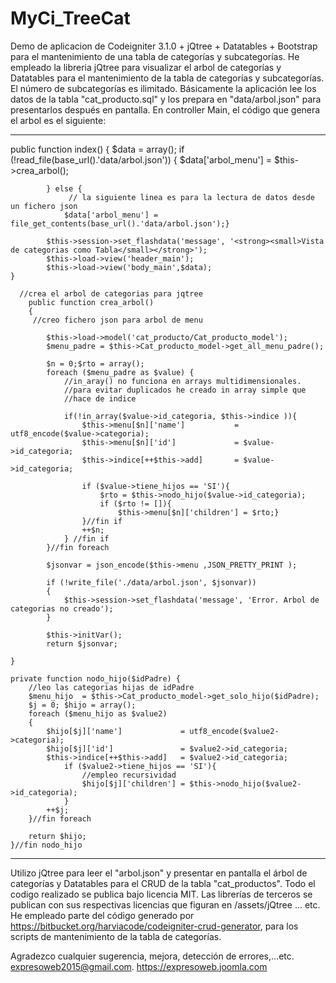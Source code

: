 # MyCi_TreeCat
Demo de aplicacion de Codeigniter 3.1.0 + jQtree + Datatables + Bootstrap para el mantenimiento de una tabla de categorías
y subcategorías.
He empleado la libreria jQtree para visualizar el arbol de categorías y Datatables para el mantenimiento de la tabla de categorías
y subcategorías. El número de subcategorías es ilimitado.
Básicamente la aplicación lee los datos de la tabla "cat_producto.sql" y los prepara en "data/arbol.json" para presentarlos después en pantalla.
En controller Main, el código que genera el arbol es el siguiente:
**********************************************************************************************************************
public function index()
	{
            $data = array();
            if (!read_file(base_url().'data/arbol.json'))
            {
                $data['arbol_menu'] = $this->crea_arbol();
                
            } else {
                 // la siguiente linea es para la lectura de datos desde un fichero json
                $data['arbol_menu'] = file_get_contents(base_url().'data/arbol.json');}
            
            $this->session->set_flashdata('message', '<strong><small>Vista de categorias como Tabla</small></strong>'); 
            $this->load->view('header_main');
            $this->load->view('body_main',$data);            
	}
      
      //crea el arbol de categorias para jqtree      
        public function crea_arbol()
        {
         //creo fichero json para arbol de menu
            
            $this->load->model('cat_producto/Cat_producto_model');
            $menu_padre = $this->Cat_producto_model->get_all_menu_padre();
            
            $n = 0;$rto = array(); 
            foreach ($menu_padre as $value) {
                //in_aray() no funciona en arrays multidimensionales.
                //para evitar duplicados he creado in array simple que 
                //hace de indice
                
                if(!in_array($value->id_categoria, $this->indice )){
                    $this->menu[$n]['name']           = utf8_encode($value->categoria);
                    $this->menu[$n]['id']             = $value->id_categoria;               
                    $this->indice[++$this->add]       = $value->id_categoria; 
                    
                    if ($value->tiene_hijos == 'SI'){
                        $rto = $this->nodo_hijo($value->id_categoria);
                        if ($rto != []){
                            $this->menu[$n]['children'] = $rto;}
                    }//fin if
                    ++$n;
                } //fin if
            }//fin foreach
            
            $jsonvar = json_encode($this->menu ,JSON_PRETTY_PRINT );
            
            if (!write_file('./data/arbol.json', $jsonvar))
            {                
                $this->session->set_flashdata('message', 'Error. Arbol de categorias no creado');  
            }
                        
            $this->initVar();
            return $jsonvar;
        
    }

    private function nodo_hijo($idPadre) {
        //leo las categorias hijas de idPadre
        $menu_hijo  = $this->Cat_producto_model->get_solo_hijo($idPadre);
        $j = 0; $hijo = array(); 
        foreach ($menu_hijo as $value2)
        {
            $hijo[$j]['name']             = utf8_encode($value2->categoria);
            $hijo[$j]['id']               = $value2->id_categoria;                    
            $this->indice[++$this->add]   = $value2->id_categoria; 
                if ($value2->tiene_hijos == 'SI'){
                    //empleo recursividad
                    $hijo[$j]['children'] = $this->nodo_hijo($value2->id_categoria);
                }
            ++$j; 
        }//fin foreach

        return $hijo;
    }//fin nodo_hijo
    
**************************************************************************************************************
Utilizo jQtree para leer el "arbol.json" y presentar en pantalla el árbol de categorías y Datatables para el CRUD de la tabla "cat_productos".
Todo el codigo realizado se publica bajo licencia MIT. 
Las librerías de terceros se publican con sus respectivas licencias que figuran en /assets/jQtree ... etc.
He empleado parte del código generado por https://bitbucket.org/harviacode/codeigniter-crud-generator, para los scripts de mantenimiento de la tabla de categorías.

Agradezco cualquier sugerencia, mejora, detección de errores,...etc.
expresoweb2015@gmail.com.
https://expresoweb.joomla.com
